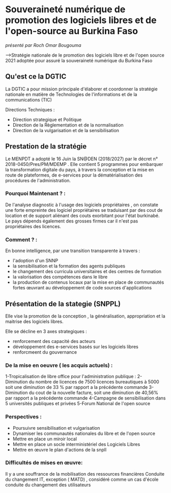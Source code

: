 # Souveraineté numérique de promotion des logiciels libres et de l'open-source au Burkina Faso

*présenté par Roch Omar Bougouma*

-->Stratégie nationale de le promotion des logiciels libre et de l'open source 2021 adoptée pour assuré la souveraineté numérique du Burkina Faso

## Qu'est ce la DGTIC
La DGTIC a pour mission principale d'élaborer et coordonner la stratégie nationale en matière de Technologies de l'informations et de la communications (TIC)

Directions  Techniques :
* Direction strategique et Politique 
* Direction de la Règlementation et de la normalisation
* Direction de la vulgarisation et de la sensibilisation
	

## Prestation de la stratégie
Le MENPDT a adopté le 16 Juin  la SN@DEN (2018/2027) par le décret n° 2018-0450/Pres/PM/MDEMP . Elle contient 5 programmes pour embarquer la transformation digitale du pays, à travers la conception et la mise en route de plateformes, de e-services pour la dématérialisation des procédures de l'administration. 


### Pourquoi Maintenant ? :
De l'analyse diagnostic à l'usage des logiciels propriétaires , on constate une forte empreinte des logiciel propriétaires se traduisant par des cout de location et de support aliénant des couts exorbitant pour l'état burkinabé.
Le pays dépends également des grosses firmes car il n'est pas propriétaires des licences.

### Comment ? : 
En bonne intelligence, par une transition transparente à travers :

* l'adoption d'un SNNP
* la sensibilisation et la formation des agents publiques
* le changement des curricula universitaires et des centres de formation
* la valorisation des compétences dans le libre
* la production de contenus locaux par la mise en place de communautés fortes œuvrant au développement de code sources d'applications



## Présentation de la stategie (SNPPL)

Elle vise la promotion de la conception , la généralisation, appropriation et la maitrise des logiciels libres.

Elle se décline en 3 axes strategiques :
* renforcement des capacité des acteurs
* développement des e-services basés sur les logiciels libres
* renforcmeent du gouvernance 


 ### De la mise en oeuvre ( les acquis actuels) : 
1-Tropicalisation de libre office pour l'administration publique :
2- Diminution du nombre de licences de 7500 licences bureautiques à 5000 soit une diminution de 33 % par rapport a la précédente commande 
3- Diminution du cout de la nouvelle facture, soit une diminution de 40,56%  par rapport a la précédente commande
4-Campagne de sensibilisation dans 5 universités publiques et privées
5-Forum National de l'open source


### Perspectives :
* Poursuivre sensibilisation et vulgarisation
* Dynamiser les communautés nationales du libre et de l'open source
* Mettre en place un miroir local
* Mettre en place un socle interministériel des Logiciels Libres
* Mettre en œuvre le plan d'actions de la snpll

### Difficultés de mises en œuvre:
Il y a une souffrance de la mobilisation des ressources financières
Conduite du changement IT,
	exception ( MATD) , considéré comme un cas d'école
conduite du changement des utilisateurs
